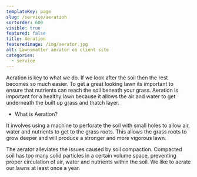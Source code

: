 ```yaml
---
templateKey: page
slug: /service/aeration
sortorder: 600
visible: true
featured: false
title: Aeration
featuredimage: /img/aerator.jpg
alt: Lawnsmatter aerator on client site
categories:
  - service
---
```

Aeration is key to what we do.  If we look after the soil then the rest becomes so much easier.  To get a great looking lawn its important to ensure that nutrients can reach the soil beneath your grass.  Aeration is important for a healthy lawn because it allows the air and water to get underneath the built up grass and thatch layer.

- What is Aeration? 

It involves using a machine to perforate the soil with small holes to allow air, water and nutrients to get to the grass roots.  This allows the grass roots to grow deeper and will produce a stronger and more vigorous lawn.  

The aerator alleviates the issues caused by soil compaction.  Compacted soil has too many solid particles in a certain volume space, preventing proper circulation of air, water and nutrients within the soil.   We like to aerate our lawns at least once a year.

